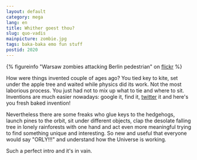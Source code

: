 ```yaml
---
layout: default
category: mega
lang: en
title: Whither goest thou?
slug: quo-vadis
mainpicture: zombie.jpg
tags: baka-baka emo fun stuff 
postid: 2020
---
```




{% figureinfo "Warsaw zombies attacking Berlin pedestrian" on <a href="http://www.flickr.com/photos/genn-org/4118826227/">flickr</a> %}



How were things invented couple of ages ago? You tied key to kite, set under the apple tree and waited while physics did its work. Not the most laborious process. You just had not to mix up what to tie and where to sit. Inventions are much easier nowadays: google it, find it, <a href="http://twitter.com/genn_org/">twitter</a> it and here's you fresh baked invention!

Nevertheless there are some freaks who glue keys to the hedgehogs, launch pines to the orbit, sit under different objects, clap the desolate falling tree in lonely rainforests with one hand and act even more meaningful trying to find something unique and interesting. So new and useful that everyone would say "ORLY!!!" and understand how the Universe is working. 

Such a perfect intro and it's in vain.
